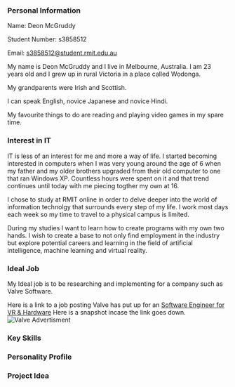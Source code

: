### Personal Information

Name: Deon McGruddy

Student Number: s3858512

Email: s3858512@student.rmit.edu.au

My name is Deon McGruddy and I live in Melbourne, Australia. I am 23 years old and I grew up in rural Victoria in a place called Wodonga.

My grandparents were Irish and Scottish.

I can speak English, novice Japanese and novice Hindi.  

My favourite things to do are reading and playing video games in my spare time.  

### Interest in IT

IT is less of an interest for me and more a way of life. I started becoming interested in computers when I was very young around the age of 6 when my father and my older brothers upgraded from their old computer to one that ran Windows XP. Countless hours were spent on it and that trend continues until today with me piecing togther my own at 16.

I chose to study at RMIT online in order to delve deeper into the world of information technolgy that surrounds every step of my life. I work most days each week so my time to travel to a physical campus is limited. 

During my studies I want to learn how to create programs with my own two hands. I wish to create a base to not only find employment in the industry but explore potential careers and learning in the field of artificial intelligence, machine learning and virtual reality. 

### Ideal Job

My Ideal job is to be researching and implementing for a company such as Valve Software.

Here is a link to a job posting Valve has put up for an [Software Engineer for VR & Hardware](https://www.valvesoftware.com/en/jobs?job_id=41)
Here is a snapshot incase the link goes down. 
![Valve Advertisment](https://i.imgur.com/T4S8ZXS.png)



### Key Skills

### Personality Profile

### Project Idea
